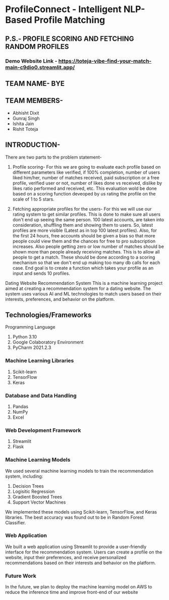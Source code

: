 # ProfileConnect - Intelligent NLP-Based Profile Matching
## P.S.- PROFILE SCORING AND FETCHING RANDOM PROFILES

### Demo Website Link - https://toteja-vibe-find-your-match-main-c9dio0.streamlit.app/

## TEAM NAME- BYE

## TEAM MEMBERS-

* Abhisht Dixit
* Gunraj Singh
* Ishita Jain
* Rishit Toteja

## INTRODUCTION-

There are two parts to the problem statement-
1) Profile scoring- For this we are going to evaluate each profile based on different parameters like verified, if 100% completion, number of users
liked him/her, number of matches received, paid subscription or a free profile, verified user or not, number of likes done vs received, dislike
by likes ratio performed and received, etc. This evaluation wold be done based on a scoring function deveoped by us rating the profile on the scale of 1 to 5 stars.

2) Fetching appropriate profiles for the users- For this we will use our rating system to get similar profiles. This is done to make sure all users don't end up seeing the same person. 100 latest accounts, are taken into consideration, shuffling them and showing them to users. So, latest profiles are more visible (Latest as in top 100 latest profiles). Also, for the first 24 hours, free accounts should be given a bias so that more people could view them and the chances for free to pro subscription increases. Also people getting zero or low number of matches should be shown more than people already receiving matches. This is to allow all people to get a match. These should be done according to a scoring mechanism so that we don't end up making too many db calls for each case. End goal is to create a function which takes your profile as an input and sends 10 profiles.


Dating Website Recommendation System
This is a machine learning project aimed at creating a recommendation system for a dating website. The system uses various AI and ML technologies to match users based on their interests, preferences, and behavior on the platform.

## Technologies/Frameworks

Programming Language

1) Python 3.10
2) Google Colaboratory Environment
3) PyCharm 2021.2.3


### Machine Learning Libraries

1) Scikit-learn
2) TensorFlow
3) Keras

### Database and Data Handling

1) Pandas
2) NumPy
3) Excel

### Web Development Framework

1) Streamlit
2) Flask

### Machine Learning Models

We used several machine learning models to train the recommendation system, including:

1) Decision Trees
2) Logisitic Regression
3) Gradient Boosted Trees
4) Support Vector Machines

We implemented these models using Scikit-learn, TensorFlow, and Keras libraries. The best accuracy was found out to be in Random Forest Classifier.

### Web Application

We built a web application using Streamlit to provide a user-friendly interface for the recommendation system. Users can create a profile on the website, input their preferences, and receive personalized recommendations based on their interests and behavior on the platform.

### Future Work

In the future, we plan to deploy the machine learning model on AWS to reduce the inference time and improve front-end of our website
